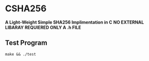 # CSHA256
**A Light-Weight Simple SHA256 Implimentation in C**
**NO EXTERNAL LIBARAY REQUIERED ONLY A .h FILE**

## Test Program
``make && ./test``
